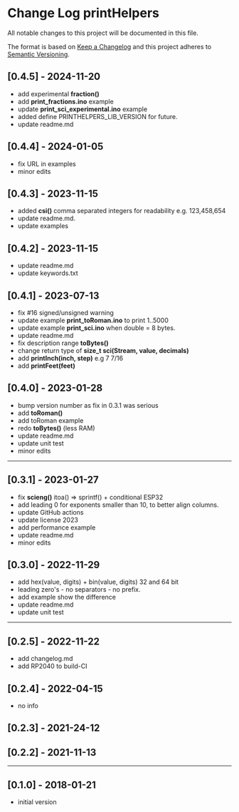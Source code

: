 # Change Log printHelpers

All notable changes to this project will be documented in this file.

The format is based on [Keep a Changelog](http://keepachangelog.com/)
and this project adheres to [Semantic Versioning](http://semver.org/).


## [0.4.5] - 2024-11-20
- add experimental **fraction()**
- add **print_fractions.ino** example
- update **print_sci_experimental.ino** example
- added define PRINTHELPERS_LIB_VERSION for future.
- update readme.md

## [0.4.4] - 2024-01-05
- fix URL in examples
- minor edits

## [0.4.3] - 2023-11-15
- added **csi()** comma separated integers for readability e.g. 123,458,654
- update readme.md.
- update examples

## [0.4.2] - 2023-11-15
- update readme.md
- update keywords.txt

## [0.4.1] - 2023-07-13
- fix #16  signed/unsigned warning
- update example **print_toRoman.ino** to print 1..5000
- update example **print_sci.ino** when double = 8 bytes.
- update readme.md
- fix description range **toBytes()**
- change return type of **size_t sci(Stream, value, decimals)**
- add **printInch(inch, step)** e.g 7 7/16
- add **printFeet(feet)**

## [0.4.0] - 2023-01-28
- bump version number as fix in 0.3.1 was serious
- add **toRoman()**
- add toRoman example
- redo **toBytes()** (less RAM)
- update readme.md
- update unit test
- minor edits

----

## [0.3.1] - 2023-01-27
- fix **scieng()** itoa() => sprintf()  + conditional ESP32
- add leading 0 for exponents smaller than 10, to better align columns.
- update GitHub actions
- update license 2023
- add performance example
- update readme.md
- minor edits

## [0.3.0] - 2022-11-29
- add hex(value, digits) + bin(value, digits) 32 and 64 bit
- leading zero's - no separators - no prefix.
- add example show the difference
- update readme.md
- update unit test

----

## [0.2.5] - 2022-11-22
- add changelog.md
- add RP2040 to build-CI

## [0.2.4] - 2022-04-15
- no info

## [0.2.3] - 2021-24-12

## [0.2.2] - 2021-11-13

----

## [0.1.0] -  2018-01-21
- initial version


